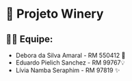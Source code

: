 # 🍷 Projeto Winery

## 👩‍💻 Equipe:

- Debora da Silva Amaral - RM 550412 🌟  
- Eduardo Pielich Sanchez - RM 99767💡  
- Lívia Namba Seraphim - RM 97819 ✨  

  
